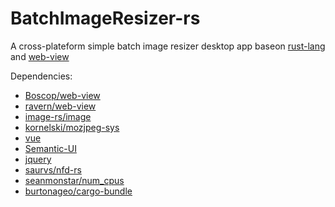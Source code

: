 # BatchImageResizer-rs

A cross-plateform simple batch image resizer desktop app baseon [rust-lang](https://github.com/rust-lang/rust) and [web-view](https://github.com/Boscop/web-view)

Dependencies:
- [Boscop/web-view](https://github.com/Boscop/web-view)
- [ravern/web-view](https://github.com/ravern/web-view)
- [image-rs/image](https://github.com/image-rs/image)
- [kornelski/mozjpeg-sys](https://github.com/kornelski/mozjpeg-sys)
- [vue](https://github.com/vuejs/vue)
- [Semantic-UI](https://github.com/Semantic-Org/Semantic-UI)
- [jquery](https://github.com/jquery/jquery)
- [saurvs/nfd-rs](https://github.com/saurvs/nfd-rs)
- [seanmonstar/num_cpus](https://github.com/seanmonstar/num_cpus)
- [burtonageo/cargo-bundle](https://github.com/burtonageo/cargo-bundle)